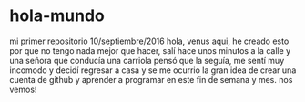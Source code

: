 # hola-mundo
mi primer repositorio
10/septiembre/2016
hola, venus aqui, he creado esto por que no tengo nada mejor que hacer, salí hace unos minutos a la calle y una señora que conducía una carriola pensó que la seguía, me sentí muy incomodo y decidí regresar a casa y se me ocurrio la gran idea de crear una cuenta de github y aprender a programar en este fin de semana y mes.
nos vemos!

